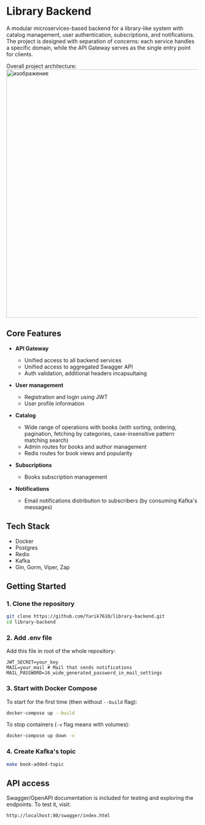 # Library Backend

A modular microservices-based backend for a library-like system with catalog management, user authentication, subscriptions, and notifications.
The project is designed with separation of concerns: each service handles a specific domain, while the API Gateway serves as the single entry point for clients.

Overall project architecture:
<img width="991" height="649" alt="изображение" src="https://github.com/user-attachments/assets/1cdaed8a-470a-4132-9814-f7754e00157d" />

## Core Features

- **API Gateway**

  - Unified access to all backend services
  - Unified access to aggregated Swagger API
  - Auth validation, additional headers incapsultaing

- **User management**

  - Registration and login using JWT
  - User profile information

- **Catalog**

  - Wide range of operations with books (with sorting, ordering, pagination, fetching by categories, case-insensitive pattern matching search)
  - Admin routes for books and author management
  - Redis routes for book views and popularity

- **Subscriptions**

  - Books subscription management

- **Notifications**

  - Email notifications distribution to subscribers (by consuming Kafka's messages)

## Tech Stack

- Docker
- Postgres
- Redis
- Kafka
- Gin, Gorm, Viper, Zap

## Getting Started

### 1. Clone the repository

```bash
git clone https://github.com/Yarik7610/library-backend.git
cd library-backend
```

### 2. Add .env file

Add this file in root of the whole repository:

```env
JWT_SECRET=your_key
MAIL=your_mail # Mail that sends notifications
MAIL_PASSWORD=16_wide_generated_password_in_mail_settings
```

### 3. Start with Docker Compose

To start for the first time (then without `--build` flag):

```bash
docker-compose up --build
```

To stop containers (`-v` flag means with volumes):

```bash
docker-compose up down -v
```

### 4. Create Kafka's topic

```bash
make book-added-topic
```

## API access

Swagger/OpenAPI documentation is included for testing and exploring the endpoints. To test it, visit:

```
http://localhost:80/swagger/index.html
```
